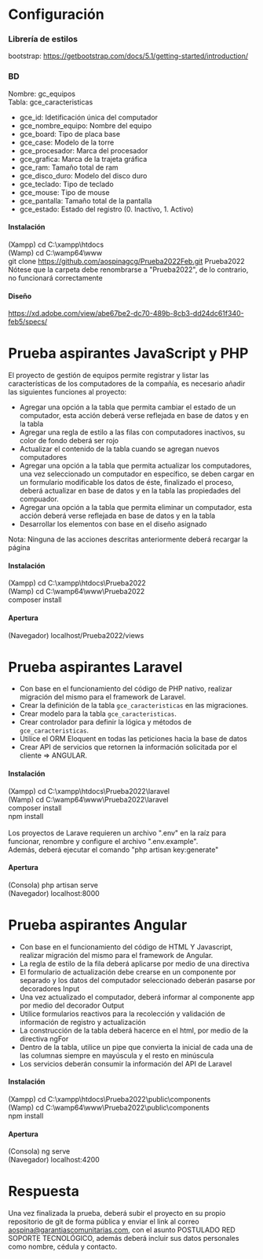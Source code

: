 # Configuración

### Librería de estilos

bootstrap: https://getbootstrap.com/docs/5.1/getting-started/introduction/

### BD

Nombre: gc_equipos <br>
Tabla: gce_caracteristicas

- gce_id: Idetificación única del computador
- gce_nombre_equipo: Nombre del equipo
- gce_board: Tipo de placa base
- gce_case: Modelo de la torre
- gce_procesador: Marca del procesador
- gce_grafica: Marca de la trajeta gráfica
- gce_ram: Tamaño total de ram
- gce_disco_duro: Modelo del disco duro
- gce_teclado: Tipo de teclado
- gce_mouse: Tipo de mouse
- gce_pantalla: Tamaño total de la pantalla
- gce_estado: Estado del registro (0. Inactivo, 1. Activo)

#### Instalación

(Xampp) cd C:\xampp\htdocs <br>
(Wamp) cd C:\wamp64\www <br>
git clone https://github.com/aospinagcg/Prueba2022Feb.git Prueba2022 <br>
Nótese que la carpeta debe renombrarse a "Prueba2022", de lo contrario, no funcionará correctamente <br>

#### Diseño

https://xd.adobe.com/view/abe67be2-dc70-489b-8cb3-dd24dc61f340-feb5/specs/

# Prueba aspirantes JavaScript y PHP

El proyecto de gestión de equipos permite registrar y listar las características de los computadores de la compañía, es necesario añadir las siguientes funciones al proyecto:

- Agregar una opción a la tabla que permita cambiar el estado de un computador, esta acción deberá verse reflejada en base de datos y en la tabla
- Agregar una regla de estilo a las filas con computadores inactivos, su color de fondo deberá ser rojo
- Actualizar el contenido de la tabla cuando se agregan nuevos computadores
- Agregar una opción a la tabla que permita actualizar los computadores, una vez seleccionado un computador en específico, se deben cargar en un formulario modificable los datos de éste, finalizado el proceso, deberá actualizar en base de datos y en la tabla las propiedades del compuador.
- Agregar una opción a la tabla que permita eliminar un computador, esta acción deberá verse reflejada en base de datos y en la tabla
- Desarrollar los elementos con base en el diseño asignado

Nota: Ninguna de las acciones descritas anteriormente deberá recargar la página

#### Instalación

(Xampp) cd C:\xampp\htdocs\Prueba2022 <br>
(Wamp) cd C:\wamp64\www\Prueba2022 <br>
composer install

#### Apertura

(Navegador) localhost/Prueba2022/views

# Prueba aspirantes Laravel

- Con base en el funcionamiento del código de PHP nativo, realizar migración del mismo para el framework de Laravel.
- Crear la definición de la tabla `gce_caracteristicas` en las migraciones.
- Crear modelo para la tabla `gce_caracteristicas`.
- Crear controlador para definir la lógica y métodos de `gce_caracteristicas`.
- Utilice el ORM Eloquent en todas las peticiones hacia la base de datos
- Crear API de servicios que retornen la información solicitada por el cliente => ANGULAR.

#### Instalación

(Xampp) cd C:\xampp\htdocs\Prueba2022\laravel <br>
(Wamp) cd C:\wamp64\www\Prueba2022\laravel <br>
composer install <br>
npm install <br>
<br>
Los proyectos de Larave requieren un archivo ".env" en la raíz para funcionar, renombre y configure el archivo ".env.example". <br>
Además, deberá ejecutar el comando "php artisan key:generate" <br>

#### Apertura

(Consola) php artisan serve <br>
(Navegador) localhost:8000

# Prueba aspirantes Angular

- Con base en el funcionamiento del código de HTML Y Javascript, realizar migración del mismo para el framework de Angular.
- La regla de estilo de la fila deberá aplicarse por medio de una directiva
- El formulario de actualización debe crearse en un componente por separado y los datos del computador seleccionado deberán pasarse por decoradores Input
- Una vez actualizado el computador, deberá informar al componente app por medio del decorador Output
- Utilice formularios reactivos para la recolección y validación de información de registro y actualización
- La construcción de la tabla deberá hacerce en el html, por medio de la directiva ngFor
- Dentro de la tabla, utilice un pipe que convierta la inicial de cada una de las columnas siempre en mayúscula y el resto en minúscula
- Los servicios deberán consumir la información del API de Laravel

#### Instalación

(Xampp) cd C:\xampp\htdocs\Prueba2022\public\components <br>
(Wamp) cd C:\wamp64\www\Prueba2022\public\components <br>
npm install

#### Apertura

(Consola) ng serve <br>
(Navegador) localhost:4200

# Respuesta

Una vez finalizada la prueba, deberá subir el proyecto en su propio repositorio de git de forma pública y enviar el link al correo aospina@garantiascomunitarias.com,
con el asunto POSTULADO RED SOPORTE TECNOLÓGICO, además deberá incluir sus datos personales como nombre, cédula y contacto.
